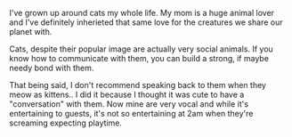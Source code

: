 ---
---

I've grown up around cats my whole life. My mom is a huge animal lover and I've definitely inherieted that same love for the creatures we share our planet with.

Cats, despite their popular image are actually very social animals. If you know how to communicate with them, you can build a strong, if maybe needy bond with them. 

That being said, I don't recommend speaking back to them when they meow as kittens.. I did it because I thought it was cute to have a "conversation" with them. Now mine are very vocal and while it's entertaining to guests, it's not so entertaining at 2am when they're screaming expecting playtime.